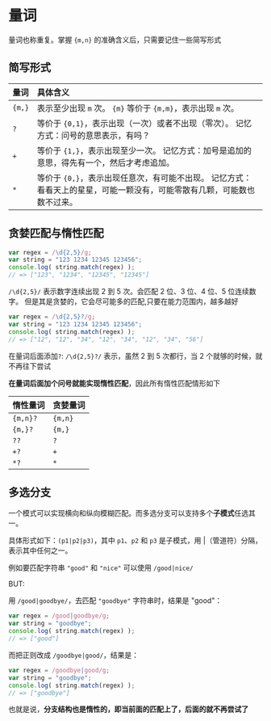 # 量词

量词也称重复。掌握 `{m,n}` 的准确含义后，只需要记住一些简写形式

## 简写形式

| 量词 | 具体含义 |
|:- |:- |
| `{m,}` | 表示至少出现 `m` 次。 `{m}` 等价于 `{m,m}`，表示出现 `m` 次。
| `?` | 等价于 `{0,1}`，表示出现（一次）或者不出现（零次）。 记忆方式：问号的意思表示，有吗？|
| `+` | 等价于 `{1,}`，表示出现至少一次。 记忆方式：加号是追加的意思，得先有一个，然后才考虑追加。
| `*` | 等价于 `{0,}`，表示出现任意次，有可能不出现。 记忆方式：看看天上的星星，可能一颗没有，可能零散有几颗，可能数也数不过来。

## 贪婪匹配与惰性匹配

```js
var regex = /\d{2,5}/g;
var string = "123 1234 12345 123456";
console.log( string.match(regex) );
// => ["123", "1234", "12345", "12345"]
```

`/\d{2,5}/` 表示数字连续出现 2 到 5 次。会匹配 2 位、3 位、4 位、5 位连续数字。
但是其是贪婪的，它会尽可能多的匹配,只要在能力范围内，越多越好

```js
var regex = /\d{2,5}?/g;
var string = "123 1234 12345 123456";
console.log( string.match(regex) );
// => ["12", "12", "34", "12", "34", "12", "34", "56"]
```

在量词后面添加`?`: `/\d{2,5}?/` 表示，虽然 2 到 5 次都行，当 2 个就够的时候，就不再往下尝试

**在量词后面加个问号就能实现惰性匹配**，因此所有惰性匹配情形如下

| 惰性量词 | 贪婪量词 |
|:- |:- |
| `{m,n}?` | `{m,n}` |
| `{m,}?` | `{m,}` |
| `??` | `?` |
| `+?` | `+` |
| `*?` | `*` |

## 多选分支

一个模式可以实现横向和纵向模糊匹配。而多选分支可以支持多个**子模式**任选其一。

具体形式如下：`(p1|p2|p3)`，其中 `p1`、`p2` 和 `p3` 是子模式，用 |（管道符）分隔，表示其中任何之一。

例如要匹配字符串 `"good"` 和 `"nice"` 可以使用 `/good|nice/`

BUT:

用 `/good|goodbye/`，去匹配 `"goodbye"` 字符串时，结果是 "good"：

```js
var regex = /good|goodbye/g;
var string = "goodbye";
console.log( string.match(regex) );
// => ["good"]
```

而把正则改成 `/goodbye|good/`，结果是：

```js
var regex = /goodbye|good/g;
var string = "goodbye";
console.log( string.match(regex) );
// => ["goodbye"]
```

也就是说，**分支结构也是惰性的，即当前面的匹配上了，后面的就不再尝试了**

